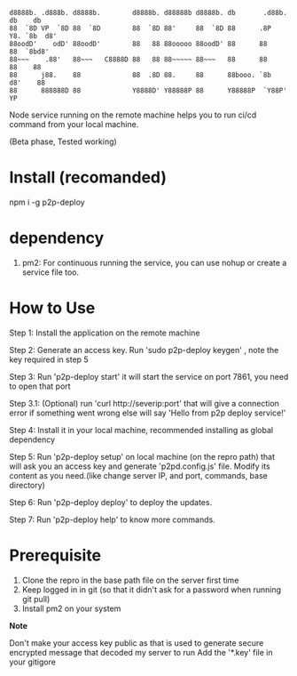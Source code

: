 
```
d8888b. .d888b. d8888b.        d8888b. d88888b d8888b. db       .d88b.  db    db 
88  `8D VP  `8D 88  `8D        88  `8D 88'     88  `8D 88      .8P  Y8. `8b  d8' 
88oodD'    odD' 88oodD'        88   88 88ooooo 88oodD' 88      88    88  `8bd8'  
88~~~    .88'   88~~~   C8888D 88   88 88~~~~~ 88~~~   88      88    88    88    
88      j88.    88             88  .8D 88.     88      88booo. `8b  d8'    88    
88      888888D 88             Y8888D' Y88888P 88      Y88888P  `Y88P'     YP    
```                                                                          

 Node service running on the remote machine helps you to run ci/cd command from your local machine.  

(Beta phase, Tested working)

# Install (recomanded)
npm i -g p2p-deploy

# dependency
1) pm2: For continuous running the service, you can use nohup or create a service file too.

# How to Use

Step 1: Install the application on the remote machine

Step 2: Generate an access key. Run 'sudo p2p-deploy keygen' , note the key required in step 5 

Step 3: Run 'p2p-deploy start' it will start the service on port 7861, you need to open that port
 
Step 3.1: (Optional) run 'curl http://severip:port' that will give a connection error if something went wrong
 else will say 'Hello from p2p deploy service!'

Step 4: Install it in your local machine, recommended installing as global dependency

Step 5: Run 'p2p-deploy setup' on local machine (on the repro path) that will ask you an access key and generate 'p2pd.config.js' file. Modify its content as you need.(like change server IP, and port, commands, base directory)

Step 6: Run 'p2p-deploy deploy' to deploy the updates.

Step 7: Run 'p2p-deploy help' to know more commands.

# Prerequisite 
1) Clone the repro in the base path file on the server first time
2) Keep logged in in git (so that it didn't ask for a password when running git pull)
3) Install pm2 on your system

**Note**

Don't make your access key public as that is used to generate secure encrypted message that decoded my server to run
Add the '*.key' file in your gitigore


